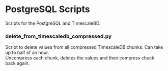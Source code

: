 # PostgreSQL Scripts

Scripts for the PostgreSQL and TimescaleBD.

### delete_from_timescaledb_compressed.py

Script to delete values from all compressed TimescaleDB chunks. Can take up to half of an hour.  
Uncompress each chunk, deletes the values and then compress chuck back again.
